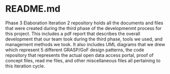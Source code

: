 # README.md
Phase 3 Elaboration Iteration 2 repository holds all the documents and files that were created during the third phase of the developmenmt process for this project. This includes a pdf report that describes the overall development that our team took during the third phase, tools we used, and management methods we took. It also includes UML diagrams that we drew which represent 5 different GRASP/GoF design patterns, the code repository that represents the actual open data access portal, proof of concept files, read me files, and other miscellaneous files all pertaining to this iteration cycle. 
